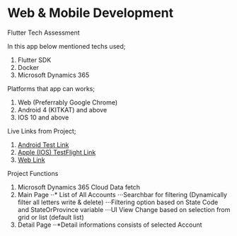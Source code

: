 # Web & Mobile Development
Flutter Tech Assessment

In this app below mentioned techs used;

1. Flutter SDK
2. Docker
3. Microsoft Dynamics 365

Platforms that app can works;

1. Web (Preferrably Google Chrome)
2. Android 4 (KITKAT) and above
3. IOS 10 and above

Live Links from Project;

1. [Android Test Link](https://www.google.com)
2. [Apple (IOS) TestFlight Link](https://www.google.com)
3. [Web Link](https://www.google.com)

Project Functions

1. Microsoft Dynamics 365 Cloud Data fetch
2. Main Page
⋅⋅* List of All Accounts
⋅⋅⋅Searchbar for filtering (Dynamically filter all letters write & delete)
⋅⋅⋅Filtering option based on State Code and StateOrProvince variable
⋅⋅⋅UI View Change based on selection from grid or list (default list)
3. Detail Page
⋅⋅*Detail informations consists of selected Account

